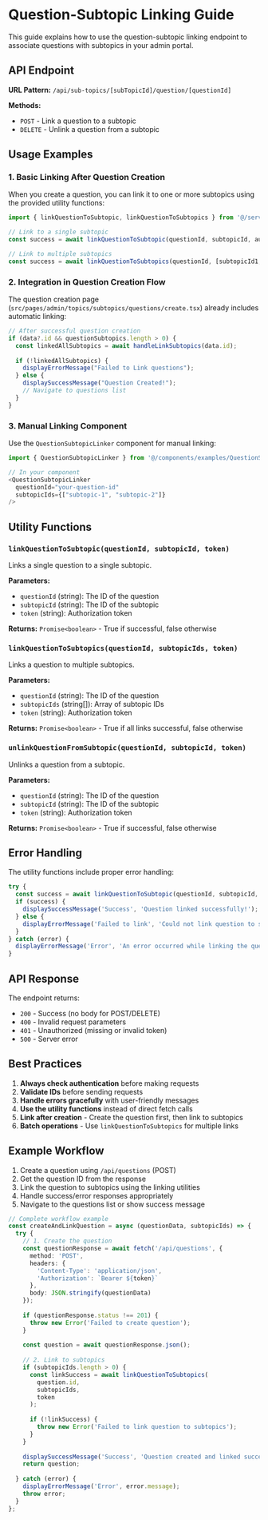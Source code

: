 # Question-Subtopic Linking Guide

This guide explains how to use the question-subtopic linking endpoint to associate questions with subtopics in your admin portal.

## API Endpoint

**URL Pattern:** `/api/sub-topics/[subTopicId]/question/[questionId]`

**Methods:**
- `POST` - Link a question to a subtopic
- `DELETE` - Unlink a question from a subtopic

## Usage Examples

### 1. Basic Linking After Question Creation

When you create a question, you can link it to one or more subtopics using the provided utility functions:

```typescript
import { linkQuestionToSubtopic, linkQuestionToSubtopics } from '@/services/questions/questionsRequest';

// Link to a single subtopic
const success = await linkQuestionToSubtopic(questionId, subtopicId, authToken);

// Link to multiple subtopics
const success = await linkQuestionToSubtopics(questionId, [subtopicId1, subtopicId2], authToken);
```

### 2. Integration in Question Creation Flow

The question creation page (`src/pages/admin/topics/subtopics/questions/create.tsx`) already includes automatic linking:

```typescript
// After successful question creation
if (data?.id && questionSubtopics.length > 0) {
  const linkedAllSubtopics = await handleLinkSubtopics(data.id);
  
  if (!linkedAllSubtopics) {
    displayErrorMessage("Failed to Link questions");
  } else {
    displaySuccessMessage("Question Created!");
    // Navigate to questions list
  }
}
```

### 3. Manual Linking Component

Use the `QuestionSubtopicLinker` component for manual linking:

```typescript
import { QuestionSubtopicLinker } from '@/components/examples/QuestionSubtopicLinker';

// In your component
<QuestionSubtopicLinker 
  questionId="your-question-id"
  subtopicIds={["subtopic-1", "subtopic-2"]}
/>
```

## Utility Functions

### `linkQuestionToSubtopic(questionId, subtopicId, token)`

Links a single question to a single subtopic.

**Parameters:**
- `questionId` (string): The ID of the question
- `subtopicId` (string): The ID of the subtopic
- `token` (string): Authorization token

**Returns:** `Promise<boolean>` - True if successful, false otherwise

### `linkQuestionToSubtopics(questionId, subtopicIds, token)`

Links a question to multiple subtopics.

**Parameters:**
- `questionId` (string): The ID of the question
- `subtopicIds` (string[]): Array of subtopic IDs
- `token` (string): Authorization token

**Returns:** `Promise<boolean>` - True if all links successful, false otherwise

### `unlinkQuestionFromSubtopic(questionId, subtopicId, token)`

Unlinks a question from a subtopic.

**Parameters:**
- `questionId` (string): The ID of the question
- `subtopicId` (string): The ID of the subtopic
- `token` (string): Authorization token

**Returns:** `Promise<boolean>` - True if successful, false otherwise

## Error Handling

The utility functions include proper error handling:

```typescript
try {
  const success = await linkQuestionToSubtopic(questionId, subtopicId, token);
  if (success) {
    displaySuccessMessage('Success', 'Question linked successfully!');
  } else {
    displayErrorMessage('Failed to link', 'Could not link question to subtopic');
  }
} catch (error) {
  displayErrorMessage('Error', 'An error occurred while linking the question');
}
```

## API Response

The endpoint returns:
- `200` - Success (no body for POST/DELETE)
- `400` - Invalid request parameters
- `401` - Unauthorized (missing or invalid token)
- `500` - Server error

## Best Practices

1. **Always check authentication** before making requests
2. **Validate IDs** before sending requests
3. **Handle errors gracefully** with user-friendly messages
4. **Use the utility functions** instead of direct fetch calls
5. **Link after creation** - Create the question first, then link to subtopics
6. **Batch operations** - Use `linkQuestionToSubtopics` for multiple links

## Example Workflow

1. Create a question using `/api/questions` (POST)
2. Get the question ID from the response
3. Link the question to subtopics using the linking utilities
4. Handle success/error responses appropriately
5. Navigate to the questions list or show success message

```typescript
// Complete workflow example
const createAndLinkQuestion = async (questionData, subtopicIds) => {
  try {
    // 1. Create the question
    const questionResponse = await fetch('/api/questions', {
      method: 'POST',
      headers: {
        'Content-Type': 'application/json',
        'Authorization': `Bearer ${token}`
      },
      body: JSON.stringify(questionData)
    });
    
    if (questionResponse.status !== 201) {
      throw new Error('Failed to create question');
    }
    
    const question = await questionResponse.json();
    
    // 2. Link to subtopics
    if (subtopicIds.length > 0) {
      const linkSuccess = await linkQuestionToSubtopics(
        question.id, 
        subtopicIds, 
        token
      );
      
      if (!linkSuccess) {
        throw new Error('Failed to link question to subtopics');
      }
    }
    
    displaySuccessMessage('Success', 'Question created and linked successfully!');
    return question;
    
  } catch (error) {
    displayErrorMessage('Error', error.message);
    throw error;
  }
};
``` 